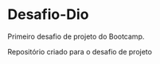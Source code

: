 # Desafio-Dio
Primeiro desafio de projeto do Bootcamp.


Repositório criado para o desafio de projeto
